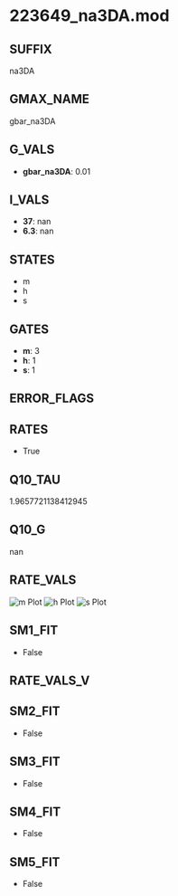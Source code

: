 # 223649_na3DA.mod

## SUFFIX

na3DA

## GMAX_NAME

gbar_na3DA

## G_VALS

- **gbar_na3DA**: 0.01

## I_VALS

- **37**: nan
- **6.3**: nan

## STATES

- m
- h
- s

## GATES

- **m**: 3
- **h**: 1
- **s**: 1

## ERROR_FLAGS


## RATES

- True

## Q10_TAU

1.9657721138412945

## Q10_G

nan

## RATE_VALS

![m Plot](/Users/pbozelos/Dropbox/icg-Chai-Panos/supermodels/output_markdown_files/Na/223649_na3DA.mod/images/m.png)
![h Plot](/Users/pbozelos/Dropbox/icg-Chai-Panos/supermodels/output_markdown_files/Na/223649_na3DA.mod/images/h.png)
![s Plot](/Users/pbozelos/Dropbox/icg-Chai-Panos/supermodels/output_markdown_files/Na/223649_na3DA.mod/images/s.png)

## SM1_FIT

- False

## RATE_VALS_V

## SM2_FIT

- False

## SM3_FIT

- False

## SM4_FIT

- False

## SM5_FIT

- False

